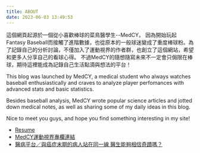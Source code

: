 ```yaml
---
title: ABOUT
date: 2023-06-03 13:49:53
---
```


這個網頁起源於一個從小喜歡棒球的菜鳥醫學生--MedCY。
因為開始玩起Fantasy Baseball而接觸了進階數據，也從原本的一般球迷變成了重度棒球粉。為了記錄自己的分析討論，不僅加入了運動視界的作者群，也創立了這個網站，希望和更多人分享自己的看球心得。
不過MedCY的隨想隨寫未來不一定會只侷限在棒球，期待這裡能成為記錄自己生活點滴與想法的平台！

This blog was launched by MedCY, a medical student who always watches baseball enthusiastically and craves to analyze player perfomances with advanced stats and basic statistics.

Besides baseball analysis, MedCY wrote popular science articles and jotted down medical notes, as well as sharing some of my daily ideas in this blog.

Nice to meet you guys, and hope you find something interesting in my site! 


- [Resume](https://altis5526.github.io/)
- [MedCY運動視界專欄連結](https://www.sportsv.net/authors/MedCY)
- [醫病平台／與癌症末期的病人站在同一線 醫生能夠相信奇蹟嗎？](https://health.udn.com/health/story/6001/5417542)